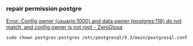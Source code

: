 ###  repair permission postgre


[Error: Config owner (usuario:1000) and data owner (postgres:116) do not match, and config owner is not root - ZeroGlosa](https://makandracards.com/zeroglosa/29849-error-config-owner-usuario-1000-and-data-owner-postgres-116-do-not-match-and-config-owner-is-not-root "Error: Config owner (usuario:1000) and data owner (postgres:116) do not match, and config owner is not root - ZeroGlosa")


 

```shell
sudo chown postgres:postgres /etc/postgresql/9.3/main/postgresql.conf
```
